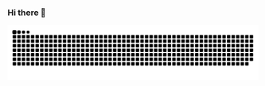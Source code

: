 ### Hi there 👋

![Snake animation](https://github.com/BasWijngaarden/BasWijngaarden/blob/output/github-contribution-grid-snake.svg)

